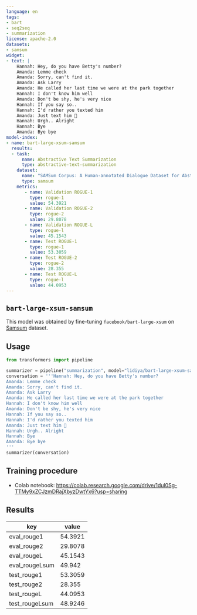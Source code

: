 ```yaml
---
language: en
tags:
- bart
- seq2seq
- summarization
license: apache-2.0
datasets:
- samsum
widget:
- text: | 
    Hannah: Hey, do you have Betty's number?
    Amanda: Lemme check
    Amanda: Sorry, can't find it.
    Amanda: Ask Larry
    Amanda: He called her last time we were at the park together
    Hannah: I don't know him well
    Amanda: Don't be shy, he's very nice
    Hannah: If you say so..
    Hannah: I'd rather you texted him
    Amanda: Just text him 🙂
    Hannah: Urgh.. Alright
    Hannah: Bye
    Amanda: Bye bye
model-index:
- name: bart-large-xsum-samsum
  results:
  - task: 
      name: Abstractive Text Summarization
      type: abstractive-text-summarization
    dataset:
      name: "SAMSum Corpus: A Human-annotated Dialogue Dataset for Abstractive Summarization" 
      type: samsum
    metrics:
       - name: Validation ROGUE-1
         type: rogue-1
         value: 54.3921
       - name: Validation ROGUE-2
         type: rogue-2
         value: 29.8078
       - name: Validation ROGUE-L
         type: rogue-l
         value: 45.1543
       - name: Test ROGUE-1
         type: rogue-1
         value: 53.3059
       - name: Test ROGUE-2
         type: rogue-2
         value: 28.355
       - name: Test ROGUE-L
         type: rogue-l
         value: 44.0953 
---
```

## `bart-large-xsum-samsum`
This model was obtained by fine-tuning `facebook/bart-large-xsum` on [Samsum](https://huggingface.co/datasets/samsum) dataset.
## Usage
```python
from transformers import pipeline

summarizer = pipeline("summarization", model="lidiya/bart-large-xsum-samsum")
conversation = '''Hannah: Hey, do you have Betty's number?
Amanda: Lemme check
Amanda: Sorry, can't find it.
Amanda: Ask Larry
Amanda: He called her last time we were at the park together
Hannah: I don't know him well
Amanda: Don't be shy, he's very nice
Hannah: If you say so..
Hannah: I'd rather you texted him
Amanda: Just text him 🙂
Hannah: Urgh.. Alright
Hannah: Bye
Amanda: Bye bye                                       
'''
summarizer(conversation)
```
## Training procedure
- Colab notebook: https://colab.research.google.com/drive/1dul0Sg-TTMy9xZCJzmDRajXbyzDwtYx6?usp=sharing
## Results
| key | value |
| --- | ----- |
| eval_rouge1 | 54.3921 |
| eval_rouge2 | 29.8078 |
| eval_rougeL | 45.1543 |
| eval_rougeLsum | 49.942 |
| test_rouge1 | 53.3059 |
| test_rouge2 | 28.355 |
| test_rougeL | 44.0953 |
| test_rougeLsum | 48.9246 |